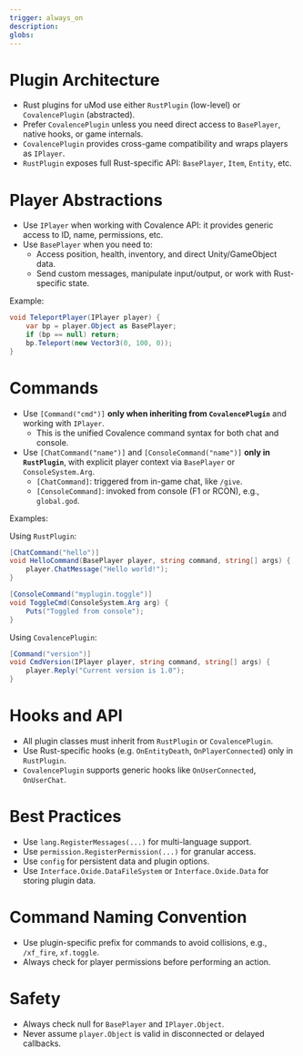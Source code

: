 ```yaml
---
trigger: always_on
description: 
globs: 
---
```

# Plugin Architecture

- Rust plugins for uMod use either `RustPlugin` (low-level) or `CovalencePlugin` (abstracted).
- Prefer `CovalencePlugin` unless you need direct access to `BasePlayer`, native hooks, or game internals.
- `CovalencePlugin` provides cross-game compatibility and wraps players as `IPlayer`.
- `RustPlugin` exposes full Rust-specific API: `BasePlayer`, `Item`, `Entity`, etc.

# Player Abstractions

- Use `IPlayer` when working with Covalence API: it provides generic access to ID, name, permissions, etc.
- Use `BasePlayer` when you need to:
  - Access position, health, inventory, and direct Unity/GameObject data.
  - Send custom messages, manipulate input/output, or work with Rust-specific state.

Example:
```csharp
void TeleportPlayer(IPlayer player) {
    var bp = player.Object as BasePlayer;
    if (bp == null) return;
    bp.Teleport(new Vector3(0, 100, 0));
}
```

# Commands

- Use `[Command("cmd")]` **only when inheriting from `CovalencePlugin`** and working with `IPlayer`.
  - This is the unified Covalence command syntax for both chat and console.
- Use `[ChatCommand("name")]` and `[ConsoleCommand("name")]` **only in `RustPlugin`**, with explicit player context via `BasePlayer` or `ConsoleSystem.Arg`.
  - `[ChatCommand]`: triggered from in-game chat, like `/give`.
  - `[ConsoleCommand]`: invoked from console (F1 or RCON), e.g., `global.god`.

Examples:

Using `RustPlugin`:
```csharp
[ChatCommand("hello")]
void HelloCommand(BasePlayer player, string command, string[] args) {
    player.ChatMessage("Hello world!");
}

[ConsoleCommand("myplugin.toggle")]
void ToggleCmd(ConsoleSystem.Arg arg) {
    Puts("Toggled from console");
}
```

Using `CovalencePlugin`:
```csharp
[Command("version")]
void CmdVersion(IPlayer player, string command, string[] args) {
    player.Reply("Current version is 1.0");
}
```

# Hooks and API

- All plugin classes must inherit from `RustPlugin` or `CovalencePlugin`.
- Use Rust-specific hooks (e.g. `OnEntityDeath`, `OnPlayerConnected`) only in `RustPlugin`.
- `CovalencePlugin` supports generic hooks like `OnUserConnected`, `OnUserChat`.

# Best Practices

- Use `lang.RegisterMessages(...)` for multi-language support.
- Use `permission.RegisterPermission(...)` for granular access.
- Use `config` for persistent data and plugin options.
- Use `Interface.Oxide.DataFileSystem` or `Interface.Oxide.Data` for storing plugin data.

# Command Naming Convention

- Use plugin-specific prefix for commands to avoid collisions, e.g., `/xf_fire`, `xf.toggle`.
- Always check for player permissions before performing an action.

# Safety

- Always check null for `BasePlayer` and `IPlayer.Object`.
- Never assume `player.Object` is valid in disconnected or delayed callbacks.